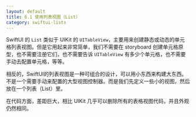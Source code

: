 ```yaml
---
layout: default
title: 6.1 使用列表视图（List）
category: swiftui-lists
---
```


SwiftUI 的 `List` 类似于 UIKit 的 `UITableView`，主要用来创建静态或动态的单元格列表视图。但是它用起来非常简单，我们不需要在 storyboard 创建单元格原型，也不需要注册它们，也不需要告诉 `UITableView` 有多少个单元格，也不需要手动去配置单元格，等等。

相反的，SwiftUI的列表视图是一种可组合的设计，可以用小东西来构建大东西。不是一个需要手动来配置的大型视图控制器。而是我们先定义一些小的视图，然后放在一个列表（List）里。

在代码方面，差距巨大，相比 UIKit 几乎可以删除所有的表格视图代码，并且外观仍然相同。